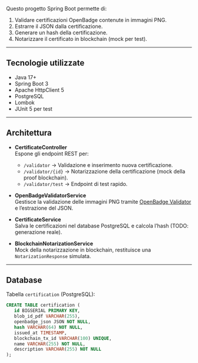 Questo progetto Spring Boot permette di:

1. Validare certificazioni OpenBadge contenute in immagini PNG.
2. Estrarre il JSON dalla certificazione.
3. Generare un hash della certificazione.
4. Notarizzare il certificato in blockchain (mock per test).

---

## Tecnologie utilizzate

- Java 17+
- Spring Boot 3
- Apache HttpClient 5
- PostgreSQL
- Lombok
- JUnit 5 per test

---

## Architettura

- **CertificateController**  
  Espone gli endpoint REST per:
  - `/validator` → Validazione e inserimento nuova certificazione.
  - `/validator/{id}` → Notarizzazione della certificazione (mock della proof blockchain).
  - `/validator/test` → Endpoint di test rapido.

- **OpenBadgeValidatorService**  
  Gestisce la validazione delle immagini PNG tramite [OpenBadge Validator](https://validator.open-badge.eu/results) e l’estrazione del JSON.

- **CertificateService**  
  Salva le certificazioni nel database PostgreSQL e calcola l’hash (TODO: generazione reale).

- **BlockchainNotarizationService**  
  Mock della notarizzazione in blockchain, restituisce una `NotarizationResponse` simulata.

---

## Database

Tabella `certification` (PostgreSQL):

```sql
CREATE TABLE certification (
   id BIGSERIAL PRIMARY KEY,
   blob_id_pdf VARCHAR(255),
   openbadge_json JSON NOT NULL,
   hash VARCHAR(64) NOT NULL,
   issued_at TIMESTAMP,
   blockchain_tx_id VARCHAR(100) UNIQUE,
   name VARCHAR(255) NOT NULL,
   description VARCHAR(255) NOT NULL
);

